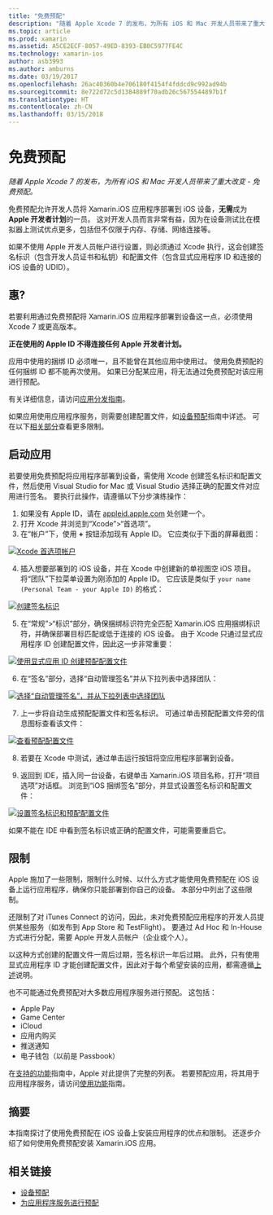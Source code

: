 ```yaml
---
title: "免费预配"
description: "随着 Apple Xcode 7 的发布，为所有 iOS 和 Mac 开发人员带来了重大改变 - 免费预配。"
ms.topic: article
ms.prod: xamarin
ms.assetid: A5CE2ECF-8057-49ED-8393-EB0C5977FE4C
ms.technology: xamarin-ios
author: asb3993
ms.author: amburns
ms.date: 03/19/2017
ms.openlocfilehash: 26ac40360b4e706180f4154f4fddcd9c992ad94b
ms.sourcegitcommit: 8e722d72c5d1384889f70adb26c5675544897b1f
ms.translationtype: HT
ms.contentlocale: zh-CN
ms.lasthandoff: 03/15/2018
---
```

# <a name="free-provisioning"></a>免费预配

_随着 Apple Xcode 7 的发布，为所有 iOS 和 Mac 开发人员带来了重大改变 - 免费预配。_

免费预配允许开发人员将 Xamarin.iOS 应用程序部署到 iOS 设备，**无需**成为**Apple 开发者计划**的一员。 这对开发人员而言非常有益，因为在设备测试比在模拟器上测试优点更多，包括但不仅限于内存、存储、网络连接等。

如果不使用 Apple 开发人员帐户进行设置，则必须通过 Xcode 执行，这会创建签名标识（包含开发人员证书和私钥）和配置文件（包含显式应用程序 ID 和连接的 iOS 设备的 UDID）。

## <a name="requirements"></a>惠?

若要利用通过免费预配将 Xamarin.iOS 应用程序部署到设备这一点，必须使用 Xcode 7 或更高版本。

**正在使用的 Apple ID 不得连接任何 Apple 开发者计划。**

应用中使用的捆绑 ID 必须唯一，且不能曾在其他应用中使用过。 使用免费预配的任何捆绑 ID 都不能再次使用。 如果已分配某应用，将无法通过免费预配对该应用进行预配。 

有关详细信息，请访问[应用分发指南](~/ios/deploy-test/app-distribution/index.md)。

如果应用使用应用程序服务，则需要创建配置文件，如[设备预配](~/ios/get-started/installation/device-provisioning/index.md#appservices)指南中详述。 可在以下[相关部分](#limitations)查看更多限制。


## <a name="a-namelaunching--launching-your-app"></a><a name="launching" /> 启动应用

若要使用免费预配将应用程序部署到设备，需使用 Xcode 创建签名标识和配置文件，然后使用 Visual Studio for Mac 或 Visual Studio 选择正确的配置文件对应用进行签名。 要执行此操作，请遵循以下分步演练操作：

1. 如果没有 Apple ID，请在 [appleid.apple.com](https://appleid.apple.com/account) 处创建一个。
2. 打开 Xcode 并浏览到“Xcode”>“首选项”。
3. 在“帐户”下，使用 **+** 按钮添加现有 Apple ID。 它应类似于下面的屏幕截图：

  [![](free-provisioning-images/launchapp1.png "Xcode 首选项帐户")](free-provisioning-images/launchapp1.png#lightbox)

4. 插入想要部署到的 iOS 设备，并在 Xcode 中创建新的单视图空 iOS 项目。 将“团队”下拉菜单设置为刚添加的 Apple ID。 它应该是类似于 `your name (Personal Team - your Apple ID)` 的格式：

  [![](free-provisioning-images/launchapp2.png "创建签名标识")](free-provisioning-images/launchapp2.png#lightbox)

5. 在“常规”>“标识”部分，确保捆绑标识符完全匹配 Xamarin.iOS 应用捆绑标识符，并确保部署目标匹配或低于连接的 iOS 设备。 由于 Xcode 只通过显式应用程序 ID 创建配置文件，因此这一步非常重要：

  [![](free-provisioning-images/launchapp5.png "使用显式应用 ID 创建预配配置文件")](free-provisioning-images/launchapp5.png#lightbox)

6. 在“签名”部分，选择“自动管理签名”并从下拉列表中选择团队：

  [![](free-provisioning-images/launchapp6.png "选择“自动管理签名”，并从下拉列表中选择团队")](free-provisioning-images/launchapp6.png#lightbox)

7. 上一步将自动生成预配配置文件和签名标识。 可通过单击预配配置文件旁的信息图标查看该文件：

  [![](free-provisioning-images/launchapp7.png "查看预配配置文件")](free-provisioning-images/launchapp7.png#lightbox)

8. 若要在 Xcode 中测试，通过单击运行按钮将空应用程序部署到设备。

9. 返回到 IDE，插入同一台设备，右键单击 Xamarin.iOS 项目名称，打开“项目选项”对话框。 浏览到“iOS 捆绑签名”部分，并显式设置签名标识和配置文件：

  [![](free-provisioning-images/launchapp8.png "设置签名标识和预配配置文件")](free-provisioning-images/launchapp8.png#lightbox)

如果不能在 IDE 中看到签名标识或正确的配置文件，可能需要重启它。


## <a name="a-namelimitations-limitations"></a><a name="limitations" />限制

Apple 施加了一些限制，限制什么时候、以什么方式才能使用免费预配在 iOS 设备上运行应用程序，确保你只能部署到你自己的设备。 本部分中列出了这些限制。

还限制了对 iTunes Connect 的访问，因此，未对免费预配应用程序的开发人员提供某些服务（如发布到 App Store 和 TestFlight）。 要通过 Ad Hoc 和 In-House 方式进行分配，需要 Apple 开发人员帐户（企业或个人）。

以这种方式创建的配置文件一周后过期，签名标识一年后过期。 此外，只有使用显式应用程序 ID 才能创建配置文件，因此对于每个希望安装的应用，都需遵循[上述](#launching)说明。

也不可能通过免费预配对大多数应用程序服务进行预配。 这包括：

- Apple Pay
- Game Center
- iCloud
- 应用内购买
- 推送通知
- 电子钱包（以前是 Passbook）

在[支持的功能](https://developer.apple.com/library/prerelease/ios/documentation/IDEs/Conceptual/AppDistributionGuide/SupportedCapabilities/SupportedCapabilities.html#//apple_ref/doc/uid/TP40012582-CH38-SW1)指南中，Apple 对此提供了完整的列表。 若要预配应用，将其用于应用程序服务，请访问[使用功能](~/ios/deploy-test/provisioning/capabilities/index.md)指南。


## <a name="summary"></a>摘要

本指南探讨了使用免费预配在 iOS 设备上安装应用程序的优点和限制。 还逐步介绍了如何使用免费预配安装 Xamarin.iOS 应用。

## <a name="related-links"></a>相关链接

- [设备预配](~/ios/get-started/installation/device-provisioning/index.md)
- [为应用程序服务进行预配](~/ios/get-started/installation/device-provisioning/index.md#appservices)
